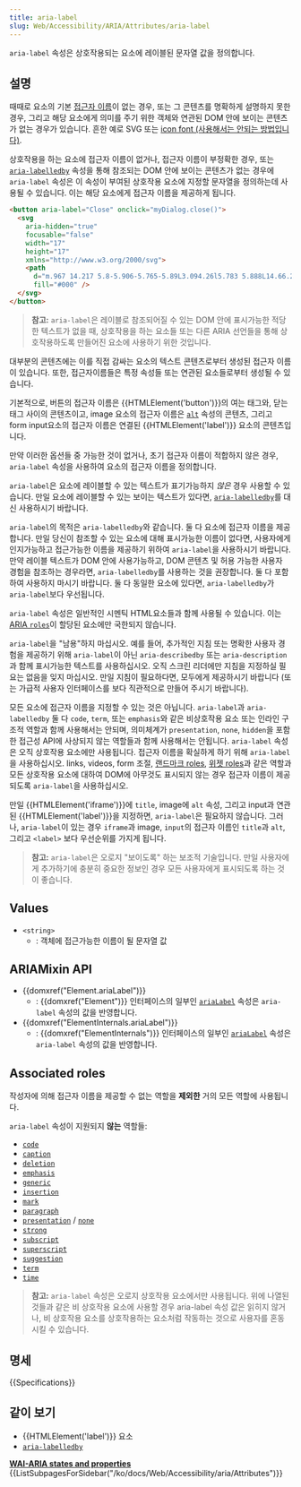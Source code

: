 ```yaml
---
title: aria-label
slug: Web/Accessibility/ARIA/Attributes/aria-label
---
```


`aria-label` 속성은 상호작용되는 요소에 레이블된 문자열 값을 정의합니다.

## 설명

때때로 요소의 기본 [접근자 이름](https://w3c.github.io/accname/#dfn-accessible-name)이 없는 경우, 또는 그 콘텐츠를 명확하게 설명하지 못한 경우, 그리고 해당 요소에게 의미를 주기 위한 객체와 연관된 DOM 안에 보이는 콘텐츠가 없는 경우가 있습니다. 흔한 예로 SVG 또는 [icon font (사용해서는 안되는 방법입니다)](https://www.youtube.com/watch?v=9xXBYcWgCHA).

상호작용을 하는 요소에 접근자 이름이 없거나, 접근자 이름이 부정확한 경우, 또는 [`aria-labelledby`](/ko/docs/Web/Accessibility/ARIA/Attributes/aria-labelledby) 속성을 통해 참조되는 DOM 안에 보이는 콘텐츠가 없는 경우에 `aria-label` 속성은 이 속성이 부여된 상호작용 요소에 지정할 문자열을 정의하는데 사용될 수 있습니다. 이는 해당 요소에게 접근자 이름을 제공하게 됩니다.

```html
<button aria-label="Close" onclick="myDialog.close()">
  <svg
    aria-hidden="true"
    focusable="false"
    width="17"
    height="17"
    xmlns="http://www.w3.org/2000/svg">
    <path
      d="m.967 14.217 5.8-5.906-5.765-5.89L3.094.26l5.783 5.888L14.66.26l2.092 2.162-5.766 5.889 5.801 5.906-2.092 2.162-5.818-5.924-5.818 5.924-2.092-2.162Z"
      fill="#000" />
  </svg>
</button>
```

> **참고:** `aria-label`은 레이블로 참조되어질 수 있는 DOM 안에 표시가능한 적당한 텍스트가 없을 때, 상호작용을 하는 요소들 또는 다른 ARIA 선언들을 통해 상호작용하도록 만들어진 요소에 사용하기 위한 것입니다.

대부분의 콘텐츠에는 이를 직접 감싸는 요소의 텍스트 콘텐츠로부터 생성된 접근자 이름이 있습니다. 또한, 접근자이름들은 특정 속성들 또는 연관된 요소들로부터 생성될 수 있습니다.

기본적으로, 버튼의 접근자 이름은 {{HTMLElement('button')}}의 여는 태그와, 닫는 태그 사이의 콘텐츠이고, image 요소의 접근자 이름은 [`alt`](/ko/docs/Web/HTML/Element/img#attr-alt) 속성의 콘텐츠, 그리고 form input요소의 접근자 이름은 연결된 {{HTMLElement('label')}} 요소의 콘텐츠입니다.

만약 이러한 옵션들 중 가능한 것이 없거나, 초기 접근자 이름이 적합하지 않은 경우, `aria-label` 속성을 사용하여 요소의 접근자 이름을 정의합니다.

`aria-label`은 요소에 레이블할 수 있는 텍스트가 표기가능하지 _않은_ 경우 사용할 수 있습니다. 만일 요소에 레이블할 수 있는 보이는 텍스트가 있다면, [`aria-labelledby`](/ko/docs/Web/Accessibility/ARIA/Attributes/aria-labelledby)를 대신 사용하시기 바랍니다.

`aria-label`의 목적은 `aria-labelledby`와 같습니다. 둘 다 요소에 접근자 이름을 제공합니다. 만일 당신이 참조할 수 있는 요소에 대해 표시가능한 이름이 없다면, 사용자에게 인지가능하고 접근가능한 이름을 제공하기 위하여 `aria-label`을 사용하시기 바랍니다. 만약 레이블 텍스트가 DOM 안에 사용가능하고, DOM 콘텐츠 및 허용 가능한 사용자 경험을 참조하는 경우라면, `aria-labelledby`를 사용하는 것을 권장합니다. 둘 다 포함하여 사용하지 마시기 바랍니다. 둘 다 동일한 요소에 있다면, `aria-labelledby`가 `aria-label`보다 우선됩니다.

`aria-label` 속성은 일반적인 시멘틱 HTML요소들과 함께 사용될 수 있습니다. 이는 [ARIA `roles`](/ko/docs/Web/Accessibility/ARIA/Roles)이 할당된 요소에만 국한되지 않습니다.

`aria-label`을 "남용"하지 마십시오. 예를 들어, 추가적인 지침 또는 명확한 사용자 경험을 제공하기 위해 `aria-label`이 아닌 `aria-describedby` 또는 `aria-description`과 함께 표시가능한 텍스트를 사용하십시오. 오직 스크린 리더에만 지침을 지정하실 필요는 없음을 잊지 마십시오. 만일 지침이 필요하다면, 모두에게 제공하시기 바랍니다 (또는 가급적 사용자 인터페이스를 보다 직관적으로 만들어 주시기 바랍니다).

모든 요소에 접근자 이름을 지정할 수 있는 것은 아닙니다. `aria-label`과 `aria-labelledby` 둘 다 `code`, `term`, 또는 `emphasis`와 같은 비상호작용 요소 또는 인라인 구조적 역할과 함께 사용해서는 안되며, 의미체계가 `presentation`, `none`, `hidden`을 포함한 접근성 API에 사상되지 않는 역할들과 함께 사용해서는 안됩니다. `aria-label` 속성은 오직 상호작용 요소에만 사용됩니다. 접근자 이름을 확실하게 하기 위해 `aria-label`을 사용하십시오. links, videos, form 조절, [랜드마크 roles](/ko/docs/Web/Accessibility/ARIA/Roles#3._landmark_roles), [위젯 roles](/ko/docs/Web/Accessibility/ARIA/Roles#2._widget_roles)과 같은 역할과 모든 상호작용 요소에 대하여 DOM에 아무것도 표시되지 않는 경우 접근자 이름이 제공되도록 `aria-label`을 사용하십시오.

만일 {{HTMLElement('iframe')}}에 `title`, image에 `alt` 속성, 그리고 input과 연관된 {{HTMLElement('label')}}을 지정하면, `aria-label`은 필요하지 않습니다. 그러나, `aria-label`이 있는 경우 `iframe`과 image, `input`의 접근자 이름인 `title`과 `alt`, 그리고 `<label>` 보다 우선순위를 가지게 됩니다.

> **참고:** `aria-label`은 오로지 "보이도록" 하는 보조적 기술입니다. 만일 사용자에게 추가하기에 충분히 중요한 정보인 경우 모든 사용자에게 표시되도록 하는 것이 좋습니다.

## Values

- `<string>`
  - : 객체에 접근가능한 이름이 될 문자열 값

## ARIAMixin API

- {{domxref("Element.ariaLabel")}}
  - : {{domxref("Element")}} 인터페이스의 일부인 [`ariaLabel`](/ko/docs/Web/API/Element/ariaLabel) 속성은 `aria-label` 속성의 값을 반영합니다.
- {{domxref("ElementInternals.ariaLabel")}}
  - : {{domxref("ElementInternals")}} 인터페이스의 일부인 [`ariaLabel`](/ko/docs/Web/API/ElementInternals/ariaLabel) 속성은 `aria-label` 속성의 값을 반영합니다.

## Associated roles

작성자에 의해 접근자 이름을 제공할 수 없는 역할을 **제외한** 거의 모든 역할에 사용됩니다.

`aria-label` 속성이 지원되지 **않는** 역할들:

- [`code`](/ko/docs/Web/Accessibility/ARIA/Roles/structural_roles)
- [`caption`](/ko/docs/Web/Accessibility/ARIA/Roles/structural_roles)
- [`deletion`](/ko/docs/Web/Accessibility/ARIA/Roles/structural_roles)
- [`emphasis`](/ko/docs/Web/Accessibility/ARIA/Roles/structural_roles)
- [`generic`](/ko/docs/Web/Accessibility/ARIA/Roles/generic_role)
- [`insertion`](/ko/docs/Web/Accessibility/ARIA/Roles/structural_roles)
- [`mark`](/ko/docs/Web/Accessibility/ARIA/Roles/mark_role)
- [`paragraph`](/ko/docs/Web/Accessibility/ARIA/Roles/structural_roles)
- [`presentation`](/ko/docs/Web/Accessibility/ARIA/Roles/presentation_role) / [`none`](/ko/docs/Web/Accessibility/ARIA/Roles/none_role)
- [`strong`](/ko/docs/Web/Accessibility/ARIA/Roles/structural_roles)
- [`subscript`](/ko/docs/Web/Accessibility/ARIA/Roles/structural_roles)
- [`superscript`](/ko/docs/Web/Accessibility/ARIA/Roles/structural_roles)
- [`suggestion`](/ko/docs/Web/Accessibility/ARIA/Roles/suggestion_role)
- [`term`](/ko/docs/Web/Accessibility/ARIA/Roles/term_role)
- [`time`](/ko/docs/Web/Accessibility/ARIA/Roles/structural_roles)

> **참고:** `aria-label` 속성은 오로지 상호작용 요소에서만 사용됩니다. 위에 나열된 것들과 같은 비 상호작용 요소에 사용할 경우 aria-label 속성 값은 읽히지 않거나, 비 상호작용 요소를 상호작용하는 요소처럼 작동하는 것으로 사용자를 혼동시킬 수 있습니다.

## 명세

{{Specifications}}

## 같이 보기

- {{HTMLElement('label')}} 요소
- [`aria-labelledby`](/ko/docs/Web/Accessibility/ARIA/Attributes/aria-labelledby)

<section id="Quick_links">
<strong><a href="/ko/docs/Web/Accessibility/ARIA/Attributes">WAI-ARIA states and properties</a></strong>
{{ListSubpagesForSidebar("/ko/docs/Web/Accessibility/aria/Attributes")}}
</section>
